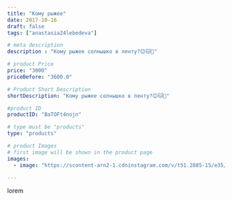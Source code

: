 ```yaml
---
title: "Кому рыжее"
date: 2017-10-16
draft: false
tags: ["anastasia24lebedeva"]

# meta description
description : "Кому рыжее солнышко в ленту?😊🐱🌟"

# product Price
price: "3000"
priceBefore: "3600.0"

# Product Short Description
shortDescription: "Кому рыжее солнышко в ленту?😊🐱🌟"

#product ID
productID: "BaTOFt4nojn"

# type must be "products"
type: "products"

# product Images
# first image will be shown in the product page
images:
  - image: "https://scontent-arn2-1.cdninstagram.com/v/t51.2885-15/e35/22430148_1449761708450783_96532435109412864_n.jpg?se=7&tp=1&_nc_ht=scontent-arn2-1.cdninstagram.com&_nc_cat=111&_nc_ohc=yUYLvo4jhyUAX_87HWB&ccb=7-4&oh=e5d5e2f053e6b3320d0efa2e50c8a7ca&oe=60843F64&ig_cache_key=MTYyNjcwNTg1NTkyNzcxNjA3MQ%3D%3D.2-ccb7-4"

---
```

lorem
